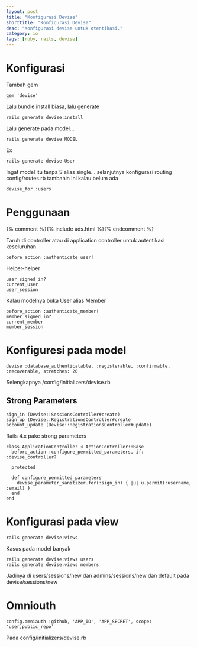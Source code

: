 ```yaml
---
layout: post
title: "Konfigurasi Devise"
shorttitle: "Konfigurasi Devise"
desc: "Konfigurasi devise untuk otentikasi."
category: io
tags: [ruby, rails, devise]
---
```


# Konfigurasi

Tambah gem

    gem 'devise'

Lalu bundle install biasa, lalu generate

    rails generate devise:install

Lalu generate pada model...

    rails generate devise MODEL

Ex

    rails generate devise User

Ingat model itu tanpa S alias single... selanjutnya konfigurasi routing config/routes.rb tambahin ini kalau belum ada

    devise_for :users

# Penggunaan

{% comment %}{% include ads.html %}{% endcomment %}

Taruh di controller atau di application controller untuk autentikasi keseluruhan

    before_action :authenticate_user!

Helper-helper

    user_signed_in?
    current_user
    user_session

Kalau modelnya buka User alias Member

    before_action :authenticate_member!
    member_signed_in?
    current_member
    member_session

# Konfiguresi pada model

    devise :database_authenticatable, :registerable, :confirmable, :recoverable, stretches: 20

Selengkapnya /config/initializers/devise.rb

## Strong Parameters

    sign_in (Devise::SessionsController#create)
    sign_up (Devise::RegistrationsController#create
    account_update (Devise::RegistrationsController#update)

Rails 4.x pake strong parameters

    class ApplicationController < ActionController::Base
      before_action :configure_permitted_parameters, if: :devise_controller?

      protected

      def configure_permitted_parameters
        devise_parameter_sanitizer.for(:sign_in) { |u| u.permit(:username, :email) }
      end
    end

# Konfigurasi pada view

    rails generate devise:views

Kasus pada model banyak

    rails generate devise:views users
    rails generate devise:views members

Jadinya di users/sessions/new dan admins/sessions/new dan default pada devise/sessions/new

# Omniouth

    config.omniauth :github, 'APP_ID', 'APP_SECRET', scope: 'user,public_repo'

Pada config/initializers/devise.rb
